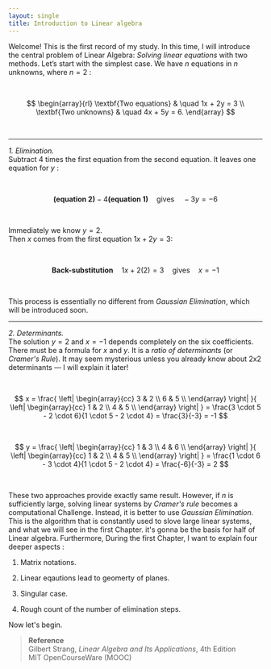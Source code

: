 ```yaml
---
layout: single
title: Introduction to Linear algebra 
---
```



Welcome! This is the first record of my study. In this time, I will introduce the central problem of Linear Algebra: *Solving linear equations* with two methods. Let’s start with the simplest case. We have $n$ equations in $n$ unknowns, where $n = 2$ :

<br>

$$
\begin{array}{rl}
\textbf{Two equations} & \quad 1x + 2y = 3 \\
\textbf{Two unknowns}  & \quad 4x + 5y = 6.
\end{array}
$$



<br>

---

*1. Elimination.*  
Subtract 4 times the first equation from the second equation. It leaves one equation for $y$ :

<br>

$$
\textbf{(equation 2)} - 4\textbf{(equation 1)} \quad \text{gives} \quad -3y = -6
$$

<br>

Immediately we know $y = 2$.  
Then $x$ comes from the first equation $1x + 2y = 3$:

<br>

$$
\textbf{Back-substitution} \quad 1x + 2(2) = 3 \quad \text{gives} \quad x = -1
$$

<br>

This process is essentially no different from *Gaussian Elimination*, which will be introduced soon.


---

*2. Determinants.*  
The solution $y = 2$ and $x = -1$ depends completely on the six coefficients. There must be a formula for $x$ and $y$. It is a *ratio of determinants* (or *Cramer's Rule*). It may seem mysterious unless you already know about 2x2 determinants — I will explain it later!

<br>

$$
x =
\frac{
\left|
\begin{array}{cc}
3 & 2 \\
6 & 5 \\
\end{array}
\right|
}{
\left|
\begin{array}{cc}
1 & 2 \\
4 & 5 \\
\end{array}
\right|
}
= \frac{3 \cdot 5 - 2 \cdot 6}{1 \cdot 5 - 2 \cdot 4}
= \frac{3}{-3} = -1
$$

<br>

$$
y =
\frac{
\left|
\begin{array}{cc}
1 & 3 \\
4 & 6 \\
\end{array}
\right|
}{
\left|
\begin{array}{cc}
1 & 2 \\
4 & 5 \\
\end{array}
\right|
}
= \frac{1 \cdot 6 - 3 \cdot 4}{1 \cdot 5 - 2 \cdot 4}
= \frac{-6}{-3} = 2
$$

<br>


These two approaches provide exactly same result. However, if $n$ is sufficiently large, solving linear systems by *Cramer's rule* becomes a computational Challenge. Instead, it is better to use *Gaussian Elimination.* This is the algorithm that is constantly used to slove large linear systems, and what we will see in the first Chapter. it's gonna be the basis for half of Linear algebra. Furthermore, During the first Chapter, I want to explain four deeper aspects : 

1. Matrix notations. 

2. Linear eqautions lead to geomerty of planes. 

3. Singular case. 

4. Rough count of the number of elimination steps. 

Now let's begin.

> **Reference**  
> Gilbert Strang, *Linear Algebra and Its Applications*, 4th Edition  
> MIT OpenCourseWare (MOOC)
